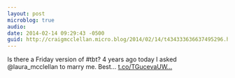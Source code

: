 ```yaml
---
layout: post
microblog: true
audio: 
date: 2014-02-14 09:29:43 -0500
guid: http://craigmcclellan.micro.blog/2014/02/14/t434333636637495296.html
---
```

Is there a Friday version of #tbt? 4 years ago today I asked @laura_mcclellan to marry me. Best… [t.co/TGucevaUW...](http://t.co/TGucevaUWa)
